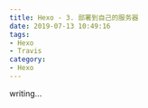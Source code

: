 ```yaml
---
title: Hexo - 3. 部署到自己的服务器
date: 2019-07-13 10:49:16
tags:
- Hexo
- Travis
category:
- Hexo
---
```

writing...